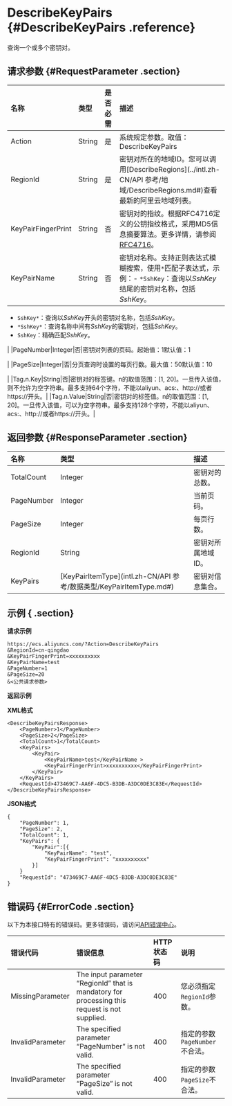 # DescribeKeyPairs {#DescribeKeyPairs .reference}

查询一个或多个密钥对。

## 请求参数 {#RequestParameter .section}

|名称|类型|是否必需|描述|
|:-|:-|:---|:-|
|Action|String|是|系统规定参数。取值：DescribeKeyPairs|
|RegionId|String|是|密钥对所在的地域ID。您可以调用[DescribeRegions](../intl.zh-CN/API 参考/地域/DescribeRegions.md#)查看最新的阿里云地域列表。|
|KeyPairFingerPrint|String|否|密钥对的指纹。根据RFC4716定义的公钥指纹格式，采用MD5信息摘要算法。更多详情，请参阅[RFC4716](http://tools.ietf.org/html/rfc4716)。|
|KeyPairName|String|否|密钥对名称。支持正则表达式模糊搜索，使用`*`匹配子表达式，示例：-   `*SshKey`：查询以*SshKey*结尾的密钥对名称，包括*SshKey*。
-   `SshKey*`：查询以*SshKey*开头的密钥对名称，包括*SshKey*。
-   `*SshKey*`：查询名称中间有*SshKey*的密钥对，包括*SshKey*。
-   `SshKey`：精确匹配*SshKey*。

|
|PageNumber|Integer|否|密钥对列表的页码。起始值：1默认值：1

|
|PageSize|Integer|否|分页查询时设置的每页行数。最大值：50默认值：10

|
|Tag.n.Key|String|否|密钥对的标签键。n的取值范围：\[1, 20\]。一旦传入该值，则不允许为空字符串。最多支持64个字符，不能以aliyun、acs:、http://或者https://开头。|
|Tag.n.Value|String|否|密钥对的标签值。n的取值范围：\[1, 20\]。一旦传入该值，可以为空字符串。最多支持128个字符，不能以aliyun、acs:、http://或者https://开头。|

## 返回参数 {#ResponseParameter .section}

|名称|类型|描述|
|:-|:-|:-|
|TotalCount|Integer|密钥对的总数。|
|PageNumber|Integer|当前页码。|
|PageSize|Integer|每页行数。|
|RegionId|String|密钥对所属地域ID。|
|KeyPairs|[KeyPairItemType](intl.zh-CN/API 参考/数据类型/KeyPairItemType.md#)|密钥对信息集合。|

## 示例 { .section}

**请求示例**

```
https://ecs.aliyuncs.com/?Action=DescribeKeyPairs
&RegionId=cn-qingdao
&KeyPairFingerPrint=xxxxxxxxxx
&KeyPairName=test
&PageNumber=1
&PageSize=20
&<公共请求参数>
```

**返回示例**

**XML格式**

```
<DescribeKeyPairsResponse>
    <PageNumber>1</PageNumber>
    <PageSize>2</PageSize>
    <TotalCount>1</TotalCount>
    <KeyPairs>
        <KeyPair>
            <KeyPairName>test</KeyPairName >
            <KeyPairFingerPrint>xxxxxxxxxx</KeyPairFingerPrint>
        </KeyPair>
    </KeyPairs>
    <RequestId>473469C7-AA6F-4DC5-B3DB-A3DC0DE3C83E</RequestId>
</DescribeKeyPairsResponse>
```

**JSON格式**

```
{
    "PageNumber": 1,
    "PageSize": 2,
    "TotalCount": 1,
    "KeyPairs": {
        "KeyPair":[{
            "KeyPairName": "test",
            "KeyPairFingerPrint": "xxxxxxxxxx"
        }]
    }
    "RequestId": "473469C7-AA6F-4DC5-B3DB-A3DC0DE3C83E"
}
```

## 错误码 {#ErrorCode .section}

以下为本接口特有的错误码。更多错误码，请访问[API错误中心](https://error-center.alibabacloud.com/status/product/Ecs)。

|错误代码|错误信息|HTTP状态码|说明|
|:---|:---|:------|:-|
|MissingParameter|The input parameter “RegionId” that is mandatory for processing this request is not supplied.|400|您必须指定`RegionId`参数。|
|InvalidParameter|The specified parameter “PageNumber” is not valid.|400|指定的参数`PageNumber`不合法。|
|InvalidParameter|The specified parameter “PageSize” is not valid.|400|指定的参数`PageSize`不合法。|


